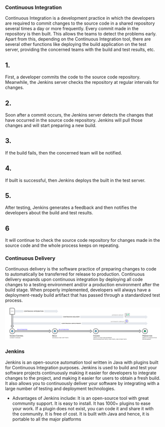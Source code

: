 ### Continuous Integration

Continuous Integration is a development practice in which the developers are required to commit changes to the source code in a shared repository several times a day or more frequently. Every commit made in the repository is then built. This allows the teams to detect the problems early. Apart from this, depending on the Continuous Integration tool, there are several other functions like deploying the build application on the test server, providing the concerned teams with the build and test results, etc.

## 1.
First, a developer commits the code to the source code repository. Meanwhile, the Jenkins server checks the repository at regular intervals for changes.
## 2.
 Soon after a commit occurs, the Jenkins server detects the changes that have occurred in the source code repository. Jenkins will pull those changes and will start preparing a new build.
## 3.
 If the build fails, then the concerned team will be notified.
## 4.
If built is successful, then Jenkins deploys the built in the test server.
## 5.
 After testing, Jenkins generates a feedback and then notifies the developers about the build and test results.
## 6
It will continue to check the  source code repository for changes made in the source code and the whole process keeps on repeating.

### Continuous Delivery

Continuous delivery is the software practice of preparing changes to code to automatically be transferred for release to production. Continuous delivery expands upon continuous integration by deploying all code changes to a testing environment and/or a production environment after the build stage. When properly implemented, developers will always have a deployment-ready build artifact that has passed through a standardized test process.

![cicdpipeline](imagesmd/ci_cd_pipeline.jpeg)

### Jenkins
Jenkins is an open-source automation tool written in Java with plugins built for Continuous Integration purposes. Jenkins is used to build and test your software projects continuously making it easier for developers to integrate changes to the project, and making it easier for users to obtain a fresh build. It also allows you to continuously deliver your software by integrating with a large number of testing and deployment technologies.

- Advantages of Jenkins include:
It is an open-source tool with great community support.
It is easy to install.
It has 1000+ plugins to ease your work. If a plugin does not exist, you can code it and share it with the community.
It is free of cost.
It is built with Java and hence, it is portable to all the major platforms
